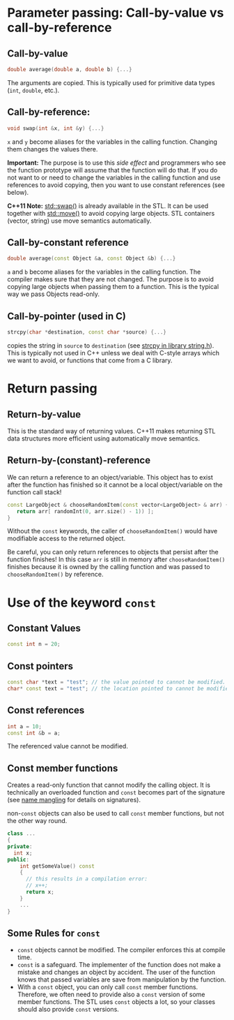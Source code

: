 # Parameter passing: Call-by-value vs call-by-reference

## Call-by-value 

  ```cpp
  double average(double a, double b) {...}
  ```

  The arguments are copied. This is typically used for primitive data types (`int`, `double`, etc.).

## Call-by-reference: 

  ```cpp
  void swap(int &x, int &y) {...}
  ```

  `x` and `y` become aliases for the variables in the calling function. 
  Changing them changes the values there. 
  
  **Important:** The purpose is to use this _side effect_ and programmers who see the function prototype will assume that
  the function will do that. 
  If you do not want to or need to change the variables in 
  the calling function and use references to avoid copying, then you want to use constant references (see below).
 
  **C++11 Note:** [std::swap()](https://en.cppreference.com/w/cpp/algorithm/swap) is already available in the STL. It can be used together with [std::move()](https://en.cppreference.com/w/cpp/algorithm/move) to avoid copying large objects. STL containers (vector, string) use move semantics automatically.


## Call-by-constant reference

  ```cpp
  double average(const Object &a, const Object &b) {...}
  ```

  `a` and `b` become aliases for the variables in the calling function.
  The compiler makes sure that they are not changed. The purpose is to avoid copying large objects when passing them to a 
  function. This is the typical way we pass Objects read-only.


## Call-by-pointer (used in C)
    
  ```cpp
  strcpy(char *destination, const char *source) {...}
  ```

  copies the string in `source` to `destination` (see [strcpy in library string.h](https://en.cppreference.com/w/c/string/byte/strcpy)). This is typically not 
  used in C++ unless we deal with C-style arrays which we want to avoid, or functions that come from a C library.

# Return passing

## Return-by-value

This is the standard way of returning values. C++11 makes returning STL data structures more efficient using automatically move semantics.

## Return-by-(constant)-reference

We can return a reference to an object/variable. This object has to exist after the function has finished so it cannot be 
a local object/variable on the function call stack!

```cpp
const LargeObject & chooseRandomItem(const vector<LargeObject> & arr) {
   return arr[ randomInt(0, arr.size() - 1)) ];
}
```

Without the `const` keywords, the caller of `chooseRandomItem()` would
have modifiable access to the returned object.

Be careful, you can only return references to objects that persist after the function finishes!
In this case `arr` is still in memory after `chooseRandomItem()` finishes because it is owned by the 
calling function and was passed to `chooseRandomItem()` by reference.

# Use of the keyword `const`


## Constant Values

```cpp
const int n = 20;
```

## Const pointers

```cpp
const char *text = "test"; // the value pointed to cannot be modified.
char* const text = "test"; // the location pointed to cannot be modified.
```

## Const references

```cpp
int a = 10;
const int &b = a;
```

The referenced value cannot be modified.

## Const member functions

Creates a read-only function that cannot modify the calling object. It is technically an 
overloaded function and `const` becomes part of the signature 
(see [name mangling](https://en.wikipedia.org/wiki/Name_mangling) for details on signatures).

non-`const` objects can also be used to call `const` member functions, but not the other 
way round.

```cpp
class ...
{
private:
  int x;
public:
    int getSomeValue() const
    {
      // this results in a compilation error: 
      // x++; 
      return x;
    }  
    ...
}
```

## Some Rules for `const`

* `const` objects cannot be modified. The compiler enforces this at compile time.
* `const` is a safeguard. The implementer of the function does not make a mistake and changes an object by accident. 
  The user of the function knows that passed variables are save from manipulation by the function.  
* With a `const` object, you can only call `const` member functions. Therefore, we often need to provide also a `const` version of some member functions. The STL uses `const` objects a lot, so your classes should also provide `const` versions. 
